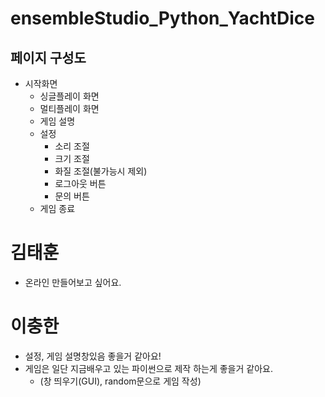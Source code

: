 # ensembleStudio_Python_YachtDice

## 페이지 구성도
- 시작화면
   - 싱글플레이 화면
   - 멀티플레이 화면
   - 게임 설명
   - 설정
      - 소리 조절
      - 크기 조절
      - 화질 조절(불가능시 제외)
      - 로그아웃 버튼
      - 문의 버튼
   - 게임 종료



# 김태훈
- 온라인 만들어보고 싶어요.

# 이충한
- 설정, 게임 설명창있음 좋을거 같아요!
- 게임은 일단 지금배우고 있는 파이썬으로 제작 하는게 좋을거 같아요.
   - (창 띄우기(GUI), random문으로 게임 작성)
